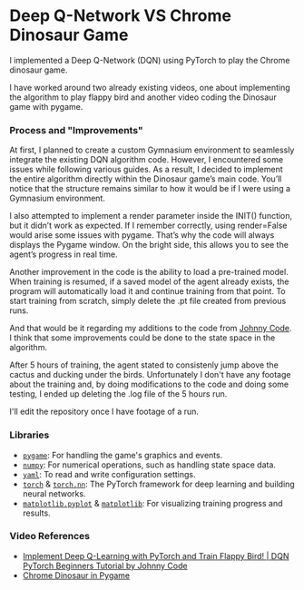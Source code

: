 # Deep Q-Network VS Chrome Dinosaur Game

I implemented a Deep Q-Network (DQN) using PyTorch to play the Chrome dinosaur game.

I have worked around two already existing videos, one about implementing the algorithm to play flappy bird and another video coding the Dinosaur game with pygame.

### Process and "Improvements"

At first, I planned to create a custom Gymnasium environment to seamlessly integrate the existing DQN algorithm code. However, I encountered some issues while following various guides. As a result, I decided to implement the entire algorithm directly within the Dinosaur game’s main code. You’ll notice that the structure remains similar to how it would be if I were using a Gymnasium environment.



I also attempted to implement a render parameter inside the INIT() function, but it didn’t work as expected. If I remember correctly, using render=False would arise some issues with pygame. That’s why the code will always displays the Pygame window. On the bright side, this allows you to see the agent’s progress in real time.



Another improvement in the code is the ability to load a pre-trained model. When training is resumed, if a saved model of the agent already exists, the program will automatically load it and continue training from that point. To start training from scratch, simply delete the .pt file created from previous runs.



And that would be it regarding my additions to the code from [Johnny Code](https://www.youtube.com/@johnnycode/featured). I think that some improvements could be done to the state space in the algorithm. 



After 5 hours of training, the agent stated to consistenly jump above the cactus and ducking under the birds. Unfortunately I don't have any footage about the training and, by doing modifications to the code and doing some testing, I ended up deleting the .log file of the 5 hours run.



I'll edit the repository once I have footage of a run.

### Libraries

- [`pygame`](https://www.pygame.org/docs/): For handling the game's graphics and events.
- [`numpy`](https://numpy.org/doc/): For numerical operations, such as handling state space data.
- [`yaml`](https://pyyaml.org/wiki/PyYAMLDocumentation): To read and write configuration settings.
- [`torch`](https://pytorch.org/docs/stable/index.html) & [`torch.nn`](https://pytorch.org/docs/stable/nn.html): The PyTorch framework for deep learning and building neural networks.
- [`matplotlib.pyplot`](https://matplotlib.org/stable/api/pyplot_api.html) & [`matplotlib`](https://matplotlib.org/stable/contents.html): For visualizing training progress and results.

### Video References

- [Implement Deep Q-Learning with PyTorch and Train Flappy Bird! | DQN PyTorch Beginners Tutorial by Johnny Code](https://www.youtube.com/watch?v=arR7KzlYs4w\&list=PL58zEckBH8fCMIVzQCRSZVPUp3ZAVagWi)
- [Chrome Dinosaur in Pygame](https://www.youtube.com/playlist?list=PL30AETbxgR-fAbwiuU1vDl3owNUPUuVrz)

